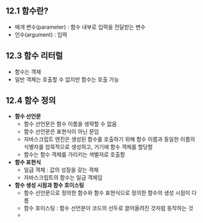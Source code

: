 ## 12.1 함수란?
- 매개 변수(parameter) : 함수 내부로 입력을 전달받는 변수
- 인수(argument) : 입력

## 12.3 함수 리터럴
- 함수는 객체
- 일반 객체는 호출할 수 없지만 함수는 호출 가능

## 12.4 함수 정의
- **함수 선언문**
	- 함수 선언문은 함수 이름을 생략할 수 없음
	- 함수 선언문은 표현식이 아닌 문임
	- 자바스크립트 엔진은 생성된 함수를 호출하기 위해 함수 이름과 동일한 이름의 식별자를 암묵적으로 생성하고, 거기에 함수 객체를 할당함
	- 함수는 함수 객체를 가리키는 색별자로 호출함
- **함수 표현식**
	- 일급 객체 : 값의 성질을 갖는 객체
	- 자바스크립트의 함수는 일급 객체임
- **함수 생성 시점과 함수 호이스팅**
	- 함수 선언문으로 정의한 함수와 함수 표현식으로 정의한 함수의 생성 시점이 다름
	- 함수 호이스팅 : 함수 선언문이 코드의 선두로 끌어올려진 것처럼 동작하는 것
	- 